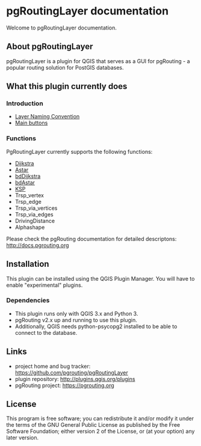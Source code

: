 # pgRoutingLayer documentation

Welcome to pgRoutingLayer documentation.


## About pgRoutingLayer

pgRoutingLayer is a plugin for QGIS that serves as a GUI for pgRouting - a popular routing solution for PostGIS databases.

## What this plugin currently does

### Introduction

- [Layer Naming Convention](intro/layer_naming_convention.md)
- [Main buttons](intro/buttons.md)

### Functions

PgRoutingLayer currently supports the following functions:

- [Dijkstra](functions/pgr_dijkstra.md)
- [Astar](functions/pgr_astar.md)
- [bdDijkstra](functions/pgr_bddijkstra.md)
- [bdAstar](functions/pgr_bdastar.md)
- [KSP](functions/pgr_KSP.md)
- Trsp_vertex
- Trsp_edge
- Trsp_via_vertices
- Trsp_via_edges
- DrivingDistance
- Alphashape

Please check the pgRouting documentation for detailed descriptons: http://docs.pgrouting.org

## Installation

This plugin can be installed using the QGIS Plugin Manager. You will have to enable "experimental" plugins.

### Dependencies

- This plugin runs only with QGIS 3.x and Python 3.
- pgRouting v2.x up and running to use this plugin.
- Additionally, QGIS needs python-psycopg2 installed to be able to connect to the database.

## Links

- project home and bug tracker: https://github.com/pgrouting/pgRoutingLayer
- plugin repository: http://plugins.qgis.org/plugins
- pgRouting project: https://pgrouting.org


## License

This program is free software; you can redistribute it and/or modify it under the terms of the GNU General Public License as published by the Free Software Foundation; either version 2 of the License, or (at your option) any later version.
